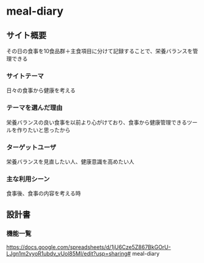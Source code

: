 # meal-diary

## サイト概要
その日の食事を10食品群＋主食項目に分けて記録することで、栄養バランスを管理できる

### サイトテーマ
日々の食事から健康を考える

### テーマを選んだ理由
栄養バランスの良い食事を以前より心がけており、食事から健康管理できるツールを作りたいと思ったから

### ターゲットユーザ
栄養バランスを見直したい人、健康意識を高めたい人

### 主な利用シーン
食事後、食事の内容を考える時

## 設計書

### 機能一覧
https://docs.google.com/spreadsheets/d/1jU6Cze5Z867BkGOrU-LJgn1m2vyoR1ubdv_vUol85MI/edit?usp=sharing# meal-diary
